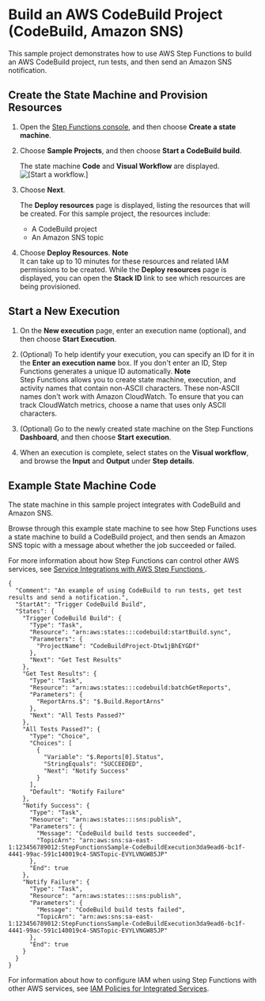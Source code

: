 # Build an AWS CodeBuild Project \(CodeBuild, Amazon SNS\)<a name="sample-project-codebuild"></a>

This sample project demonstrates how to use AWS Step Functions to build an AWS CodeBuild project, run tests, and then send an Amazon SNS notification\.

## Create the State Machine and Provision Resources<a name="sample-project-codebuild-create"></a>

1. Open the [Step Functions console](https://console.aws.amazon.com/states/home?region=us-east-1#/), and then choose **Create a state machine**\.

1. Choose **Sample Projects**, and then choose **Start a CodeBuild build**\.

   The state machine **Code** and **Visual Workflow** are displayed\.  
![\[Start a workflow.\]](http://docs.aws.amazon.com/step-functions/latest/dg/images/sample-codebuild.png)

1. Choose **Next**\.

   The **Deploy resources** page is displayed, listing the resources that will be created\. For this sample project, the resources include:
   + A CodeBuild project
   + An Amazon SNS topic

1. Choose **Deploy Resources**\.
**Note**  
It can take up to 10 minutes for these resources and related IAM permissions to be created\. While the **Deploy resources** page is displayed, you can open the **Stack ID** link to see which resources are being provisioned\.

## Start a New Execution<a name="sample-project-codebuild-start-execution"></a>

1. On the **New execution** page, enter an execution name \(optional\), and then choose **Start Execution**\.

1. \(Optional\) To help identify your execution, you can specify an ID for it in the **Enter an execution name** box\. If you don't enter an ID, Step Functions generates a unique ID automatically\.
**Note**  
Step Functions allows you to create state machine, execution, and activity names that contain non\-ASCII characters\. These non\-ASCII names don't work with Amazon CloudWatch\. To ensure that you can track CloudWatch metrics, choose a name that uses only ASCII characters\.

1. \(Optional\) Go to the newly created state machine on the Step Functions **Dashboard**, and then choose **Start execution**\.

1. When an execution is complete, select states on the **Visual workflow**, and browse the **Input** and **Output** under **Step details**\.

## Example State Machine Code<a name="sample-project-codebuild-code-examples"></a>

The state machine in this sample project integrates with CodeBuild and Amazon SNS\. 

 Browse through this example state machine to see how Step Functions uses a state machine to build a CodeBuild project, and then sends an Amazon SNS topic with a message about whether the job succeeded or failed\.

For more information about how Step Functions can control other AWS services, see [Service Integrations with AWS Step Functions ](concepts-service-integrations.md)\.

```
{
  "Comment": "An example of using CodeBuild to run tests, get test results and send a notification.",
  "StartAt": "Trigger CodeBuild Build",
  "States": {
    "Trigger CodeBuild Build": {
      "Type": "Task",
      "Resource": "arn:aws:states:::codebuild:startBuild.sync",
      "Parameters": {
        "ProjectName": "CodeBuildProject-Dtw1jBhEYGDf"
      },
      "Next": "Get Test Results"
    },
    "Get Test Results": {
      "Type": "Task",
      "Resource": "arn:aws:states:::codebuild:batchGetReports",
      "Parameters": {
        "ReportArns.$": "$.Build.ReportArns"
      },
      "Next": "All Tests Passed?"
    },
    "All Tests Passed?": {
      "Type": "Choice",
      "Choices": [
        {
          "Variable": "$.Reports[0].Status",
          "StringEquals": "SUCCEEDED",
          "Next": "Notify Success"
        }
      ],
      "Default": "Notify Failure"
    },
    "Notify Success": {
      "Type": "Task",
      "Resource": "arn:aws:states:::sns:publish",
      "Parameters": {
        "Message": "CodeBuild build tests succeeded",
        "TopicArn": "arn:aws:sns:sa-east-1:123456789012:StepFunctionsSample-CodeBuildExecution3da9ead6-bc1f-4441-99ac-591c140019c4-SNSTopic-EVYLVNGW85JP"
      },
      "End": true
    },
    "Notify Failure": {
      "Type": "Task",
      "Resource": "arn:aws:states:::sns:publish",
      "Parameters": {
        "Message": "CodeBuild build tests failed",
        "TopicArn": "arn:aws:sns:sa-east-1:123456789012:StepFunctionsSample-CodeBuildExecution3da9ead6-bc1f-4441-99ac-591c140019c4-SNSTopic-EVYLVNGW85JP"
      },
      "End": true
    }
  }
}
```

For information about how to configure IAM when using Step Functions with other AWS services, see [IAM Policies for Integrated Services](service-integration-iam-templates.md)\.